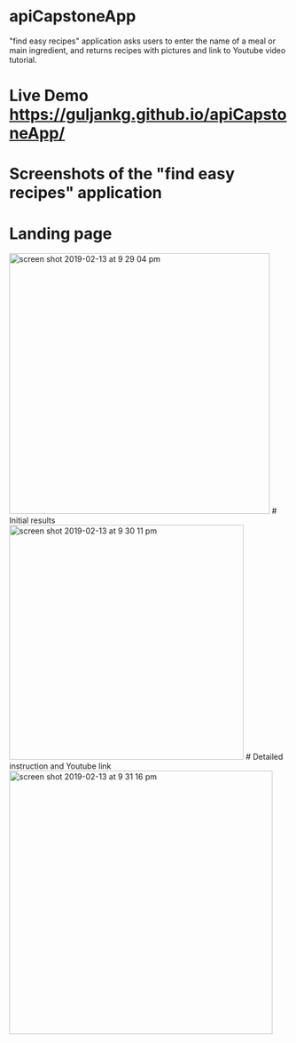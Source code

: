 # apiCapstoneApp
"find easy recipes" application asks users to enter the name of a meal or main ingredient, and returns recipes with pictures and link to Youtube video tutorial. 

# Live Demo https://guljankg.github.io/apiCapstoneApp/

# Screenshots of the "find easy recipes" application

# Landing page
<img width="470" alt="screen shot 2019-02-13 at 9 29 04 pm" src="https://user-images.githubusercontent.com/42780499/52762910-cff5a580-2fd6-11e9-92ba-a9549a2b9d0f.png">
# Initial results
<img width="423" alt="screen shot 2019-02-13 at 9 30 11 pm" src="https://user-images.githubusercontent.com/42780499/52762913-d3892c80-2fd6-11e9-8f6f-8397fc066b05.png">
# Detailed instruction and Youtube link
<img width="475" alt="screen shot 2019-02-13 at 9 31 16 pm" src="https://user-images.githubusercontent.com/42780499/52762915-d71cb380-2fd6-11e9-8cd3-75bb85abae28.png">
